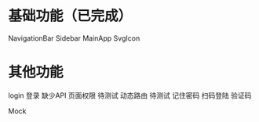 # 基础功能（已完成）
NavigationBar 
Sidebar
MainApp
SvgIcon

# 其他功能
login
    登录 缺少API
    页面权限 待测试
    动态路由 待测试
    记住密码
    扫码登陆
    验证码

Mock
